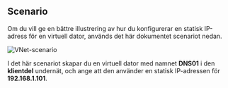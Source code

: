 ## <a name="scenario"></a>Scenario
Om du vill ge en bättre illustrering av hur du konfigurerar en statisk IP-adress för en virtuell dator, används det här dokumentet scenariot nedan.

![VNet-scenario](./media/virtual-networks-static-ip-scenario-include/static-ip-scenario.png)

I det här scenariot skapar du en virtuell dator med namnet **DNS01** i den **klientdel** undernät, och ange att den använder en statisk IP-adressen för **192.168.1.101**.

